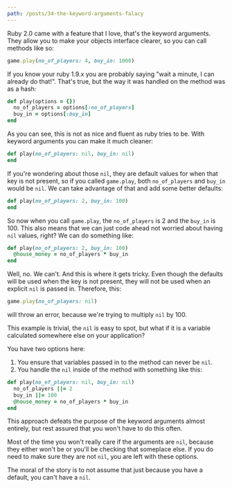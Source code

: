 ```yaml
---
path: /posts/34-the-keyword-arguments-falacy
---
```


Ruby 2.0 came with a feature that I love, that's the keyword arguments. They allow you to make your objects interface clearer, so you can call methods like so:

```ruby
game.play(no_of_players: 4, buy_in: 1000)
```  

If you know your ruby 1.9.x you are probably saying "wait a minute, I can already do that!". That's true, but the way it was handled on the method was as a hash:

```ruby
def play(options = {})
  no_of_players = options[:no_of_players]
  buy_in = options[:buy_in]
end
```   

As you can see, this is not as nice and fluent as ruby tries to be. With keyword arguments you can make it much cleaner:

```ruby
def play(no_of_players: nil, buy_in: nil)
end
```  

If you're wondering about those `nil`, they are default values for when that key is not present, so if you called `game.play`, both `no_of_players` and `buy_in` would be `nil`. We can take advantage of that and add some better defaults:

```ruby
def play(no_of_players: 2, buy_in: 100)
end
```  

So now when you call `game.play`, the `no_of_players` is 2 and the `buy_in` is 100. This also means that we can just code ahead not worried about having `nil` values, right? We can do something like:

```ruby
def play(no_of_players: 2, buy_in: 100)
  @house_money = no_of_players * buy_in
end
```  

Well, no. We can't. And this is where it gets tricky. Even though the defaults will be used when the key is not present, they will not be used when an explicit `nil` is passed in. Therefore, this:

```ruby
game.play(no_of_players: nil)
```

will throw an error, because we're trying to multiply `nil` by 100.

This example is trivial, the `nil` is easy to spot, but what if it is a variable calculated somewhere else on your application?

You have two options here:

1. You ensure that variables passed in to the method can never be `nil`.
2. You handle the `nil` inside of the method with something like this:

```ruby
def play(no_of_players: nil, buy_in: nil)
  no_of_players ||= 2
  buy_in ||= 100
  @house_money = no_of_players * buy_in
end
```

This approach defeats the purpose of the keyword arguments almost entirely, but rest assured that you won't have to do this often. 

Most of the time you won't really care if the arguments are `nil`, because they either won't be or you'll be checking that someplace else. If you do need to make sure they are not `nil`, you are left with these options.

The moral of the story is to not assume that just because you have a default, you can't have a `nil`.
